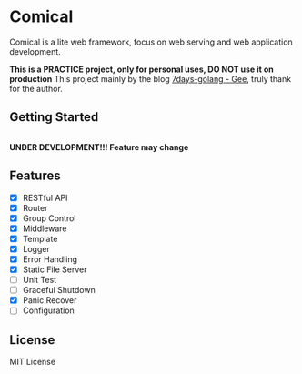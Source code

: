 # Comical
Comical is a lite web framework, focus on web serving and web application development.

**This is a PRACTICE project, only for personal uses, DO NOT use it on production**
This project mainly by the blog [7days-golang - Gee](https://geektutu.com/post/gee.html), truly thank for the author.

## Getting Started
```go
```

**UNDER DEVELOPMENT!!! Feature may change**
## Features
- [x] RESTful API
- [x] Router
- [x] Group Control
- [x] Middleware
- [x] Template
- [x] Logger
- [x] Error Handling
- [x] Static File Server
- [ ] Unit Test
- [ ] Graceful Shutdown
- [x] Panic Recover
- [ ] Configuration

## License
MIT License